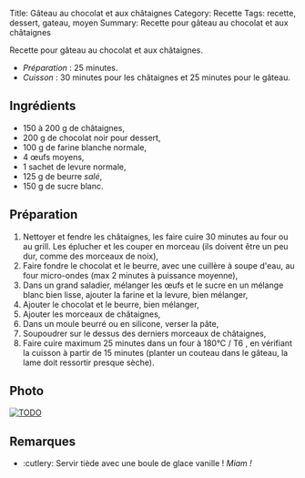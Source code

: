 Title: Gâteau au chocolat et aux châtaignes
Category: Recette
Tags: recette, dessert, gateau, moyen
Summary: Recette pour gâteau au chocolat et aux châtaignes

Recette pour gâteau au chocolat et aux châtaignes.

- *Préparation* : 25 minutes.
- *Cuisson* : 30 minutes pour les châtaignes et 25 minutes pour le gâteau.

## Ingrédients
- 150 à 200 g de châtaignes,
- 200 g de chocolat noir pour dessert,
- 100 g de farine blanche normale,
- 4 œufs moyens,
- 1 sachet de levure normale,
- 125 g de beurre *salé*,
- 150 g de sucre blanc.

## Préparation
1. Nettoyer et fendre les châtaignes, les faire cuire 30 minutes au four ou au grill. Les éplucher et les couper en morceau (ils doivent être un peu dur, comme des morceaux de noix),
2. Faire fondre le chocolat et le beurre, avec une cuillère à soupe d'eau, au four micro-ondes (max 2 minutes à puissance moyenne),
3. Dans un grand saladier, mélanger les œufs et le sucre en un mélange blanc bien lisse, ajouter la farine et la levure, bien mélanger,
4. Ajouter le chocolat et le beurre, bien mélanger,
5. Ajouter les morceaux de châtaignes,
6. Dans un moule beurré ou en silicone, verser la pâte,
7. Soupoudrer sur le dessus des derniers morceaux de châtaignes,
8. Faire cuire maximum 25 minutes dans un four à 180°C / T6 <i class="fa fa-thermometer-full" aria-hidden="true"></i>, en vérifiant la cuisson à partir de 15 minutes (planter un couteau dans le gâteau, la lame doit ressortir presque sèche).

## Photo
[![TODO]({filename}images/blank.png)](#)

## Remarques
- :cutlery: Servir tiède avec une boule de glace vanille ! *Miam !*

